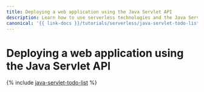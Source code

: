 ```yaml
---
title: Deploying a web application using the Java Servlet API
description: Learn how to use serverless technologies and the Java Servlet API to create a simple web application for managing a task list.
canonical: '{{ link-docs }}/tutorials/serverless/java-servlet-todo-list'
---
```


# Deploying a web application using the Java Servlet API

{% include [java-servlet-todo-list](../../_tutorials/serverless/java-servlet-todo-list.md) %}